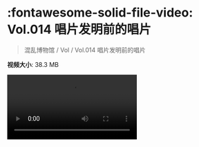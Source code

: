 # :fontawesome-solid-file-video: Vol.014 唱片发明前的唱片

> 混乱博物馆 / Vol / Vol.014 唱片发明前的唱片

**视频大小**: 38.3 MB

<div class="video"><video src="https://file.hsyhx.top/archive/混乱博物馆/Vol/Vol.014 唱片发明前的唱片.mp4" controls preload>🤔 您的浏览器不支持 video 标签</video></div>